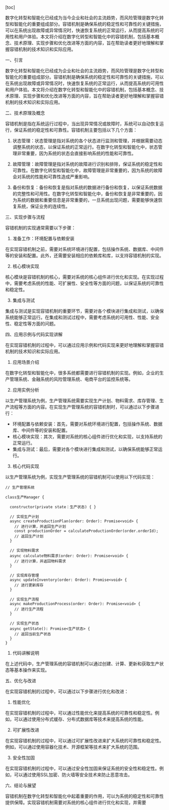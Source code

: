 
[toc]                    
                
                
数字化转型和智能化已经成为当今企业和社会的主流趋势，而风险管理是数字化转型和智能化的重要组成部分。容错机制是确保系统的稳定性和可靠性的关键措施，可以在系统出现故障或异常情况时，快速恢复系统的正常运行，从而提高系统的可用性和用户体验。本文将介绍在数字化转型和智能化中的容错机制，包括基本概念、技术原理、实现步骤和优化改进等方面的内容，旨在帮助读者更好地理解和掌握容错机制的技术知识和实际应用。

一、引言

数字化转型和智能化已经成为企业和社会的主流趋势，而风险管理是数字化转型和智能化的重要组成部分。容错机制是确保系统的稳定性和可靠性的关键措施，可以在系统出现故障或异常情况时，快速恢复系统的正常运行，从而提高系统的可用性和用户体验。本文将介绍在数字化转型和智能化中的容错机制，包括基本概念、技术原理、实现步骤和优化改进等方面的内容，旨在帮助读者更好地理解和掌握容错机制的技术知识和实际应用。

二、技术原理及概念

容错机制是指在系统运行过程中，当出现异常情况或故障时，系统可以自动恢复运行，保证系统的稳定性和可靠性。容错机制主要包括以下几个方面：

1. 状态管理：状态管理是指对系统的各个状态进行监测和管理，并根据需要动态调整系统的状态，以保证系统的正常运行。在数字化转型和智能化中，状态管理非常重要，因为系统的状态会直接影响系统的性能和可靠性。

2. 故障管理：故障管理是指对系统的故障进行识别和排除，保证系统的稳定性和可靠性。在数字化转型和智能化中，故障管理是非常重要的，因为系统的故障会对系统的性能和可靠性造成严重影响。

3. 备份和恢复：备份和恢复是指对系统的数据进行备份和恢复，以保证系统数据的完整性和可用性。在数字化转型和智能化中，备份和恢复是非常重要的，因为系统的数据和重要信息是非常重要的，一旦系统出现问题，需要能够快速恢复系统，保证业务的连续性。

三、实现步骤与流程

容错机制的实现通常需要以下步骤：

1. 准备工作：环境配置与依赖安装

在实现容错机制之前，需要对系统环境进行配置，包括操作系统、数据库、中间件等的安装和配置。此外，还需要安装相应的依赖库和库，以支持容错机制的实现。

2. 核心模块实现

核心模块是容错机制的核心，需要对系统的核心组件进行优化和实现。在实现过程中，需要考虑系统的性能、可扩展性、安全性等方面的问题，以保证系统的可靠性和稳定性。

3. 集成与测试

集成与测试是实现容错机制的重要环节，需要对各个模块进行集成和测试，以确保系统能够正常运行。在集成和测试过程中，需要考虑系统的可用性、性能、安全性、稳定性等方面的问题。

四、应用示例与代码实现讲解

在实现容错机制的过程中，可以通过应用示例和代码实现来更好地理解和掌握容错机制的技术知识和实际应用。

1. 应用场景介绍

在数字化转型和智能化中，很多系统都需要进行容错机制的实现。例如，企业的生产管理系统、金融系统的风险管理系统、电商平台的监控系统等。

2. 应用实例分析

以生产管理系统为例，生产管理系统需要实现生产计划、物料需求、库存管理、生产流程等方面的内容。在实现生产管理系统的容错机制时，可以通过以下步骤进行：

- 环境配置与依赖安装：首先，需要对系统环境进行配置，包括操作系统、数据库、中间件等的安装和配置。
- 核心模块实现：其次，需要对系统的核心组件进行优化和实现，以支持系统的正常运行。
- 集成与测试：最后，需要对各个模块进行集成和测试，以确保系统能够正常运行。

3. 核心代码实现

以生产管理系统为例，实现生产管理系统的容错机制可以使用以下代码实现：

```
// 生产管理系统

class生产Manager {

  constructor(private state：生产状态) { }

  // 实现生产计划
  async createProductionPlan(order: Order): Promise<void> {
    // 进行计算，并返回生产计划
    const productionOrder = calculateProductionOrder(order.orderId);
    // 返回生产计划
  }

  // 实现物料需求
  async calculate物料需求(order: Order): Promise<void> {
    // 进行计算，并返回物料需求
  }

  // 实现库存管理
  async updateInventory(order: Order): Promise<void> {
    // 进行更新库存
  }

  // 实现生产流程
  async makeProductionProcess(order: Order): Promise<void> {
    // 进行生产流程
  }

  // 实现生产状态
  async getState(): Promise<生产状态> {
    // 返回当前生产状态
  }
}
```

1. 代码讲解说明

在上述代码中，生产管理系统的容错机制可以通过创建、计算、更新和获取生产状态等基本操作来实现。

五、优化与改进

在实现容错机制的过程中，可以通过以下步骤进行优化和改进：

1. 性能优化

在实现容错机制的过程中，可以通过性能优化来提高系统的可靠性和稳定性。例如，可以通过使用分布式缓存、分布式数据库等技术来提高系统的性能。

2. 可扩展性改进

在实现容错机制的过程中，可以通过可扩展性改进来扩大系统的可靠性和稳定性。例如，可以通过使用容器化技术、开源框架等技术来扩大系统的范围。

3. 安全性加固

在实现容错机制的过程中，可以通过安全性加固来保证系统的安全性和稳定性。例如，可以通过使用SSL加密、防火墙等安全技术来防止恶意攻击。

六、结论与展望

容错机制在数字化转型和智能化中起着重要的作用，可以为系统的稳定性和可靠性提供保障。实现容错机制需要对系统的核心组件进行优化和实现，并需要

